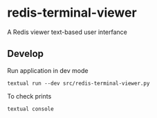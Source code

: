 # redis-terminal-viewer
A Redis viewer text-based user interfance

## Develop

Run application in dev mode

```
textual run --dev src/redis-terminal-viewer.py
```

To check prints

```
textual console
```